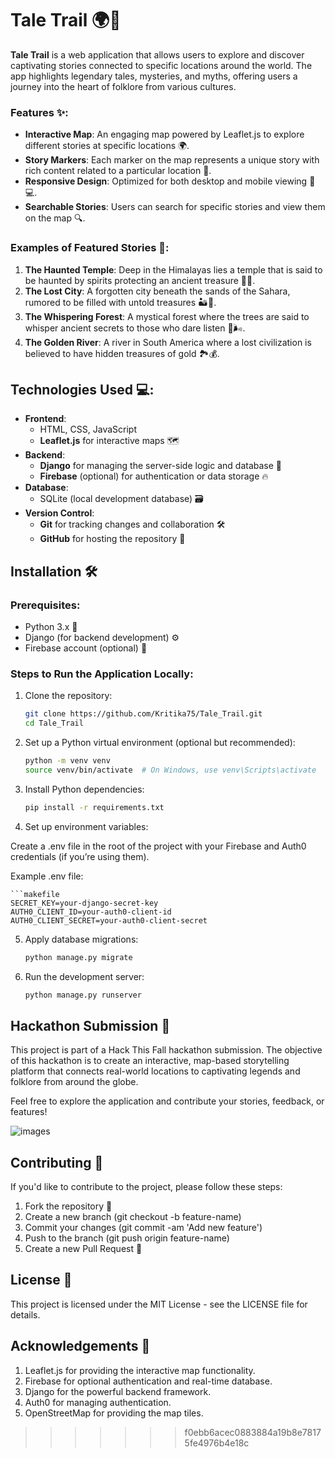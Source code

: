 

# Tale Trail 🌍📖

**Tale Trail** is a web application that allows users to explore and discover captivating stories connected to specific locations around the world. The app highlights legendary tales, mysteries, and myths, offering users a journey into the heart of folklore from various cultures.

### Features ✨:
- **Interactive Map**: An engaging map powered by Leaflet.js to explore different stories at specific locations 🌍.
- **Story Markers**: Each marker on the map represents a unique story with rich content related to a particular location 📍.
- **Responsive Design**: Optimized for both desktop and mobile viewing 📱💻.
- **Searchable Stories**: Users can search for specific stories and view them on the map 🔍.

### Examples of Featured Stories 📜:
1. **The Haunted Temple**: Deep in the Himalayas lies a temple that is said to be haunted by spirits protecting an ancient treasure 🏯👻.
2. **The Lost City**: A forgotten city beneath the sands of the Sahara, rumored to be filled with untold treasures 🏜️💎.
3. **The Whispering Forest**: A mystical forest where the trees are said to whisper ancient secrets to those who dare listen 🌳🌬️.
4. **The Golden River**: A river in South America where a lost civilization is believed to have hidden treasures of gold 🏞️💰.

## Technologies Used 💻:
- **Frontend**:
  - HTML, CSS, JavaScript
  - **Leaflet.js** for interactive maps 🗺️
- **Backend**:
  - **Django** for managing the server-side logic and database 🐍
  - **Firebase** (optional) for authentication or data storage 🔥
- **Database**:
  - SQLite (local development database) 🗃️
- **Version Control**:
  - **Git** for tracking changes and collaboration 🛠️
  - **GitHub** for hosting the repository 🚀

## Installation 🛠️

### Prerequisites:
- Python 3.x 🐍
- Django (for backend development) ⚙️
- Firebase account (optional) 🔑

### Steps to Run the Application Locally:

1. Clone the repository:
   ```bash
   git clone https://github.com/Kritika75/Tale_Trail.git
   cd Tale_Trail

2. Set up a Python virtual environment (optional but recommended):
   ```bash
   python -m venv venv
   source venv/bin/activate  # On Windows, use venv\Scripts\activate

3. Install Python dependencies:
   ```bash
   pip install -r requirements.txt

4. Set up environment variables:

Create a .env file in the root of the project with your Firebase and Auth0 credentials (if you’re using them).

Example .env file:

    ```makefile
    SECRET_KEY=your-django-secret-key
    AUTH0_CLIENT_ID=your-auth0-client-id
    AUTH0_CLIENT_SECRET=your-auth0-client-secret

5. Apply database migrations:

   ```bash
   python manage.py migrate

6. Run the development server:

   ```bash
   python manage.py runserver

## Hackathon Submission 🎉
This project is part of a Hack This Fall hackathon submission. The objective of this hackathon is to create an interactive, map-based storytelling platform that connects real-world locations to captivating legends and folklore from around the globe.

Feel free to explore the application and contribute your stories, feedback, or features!

![images](https://github.com/user-attachments/assets/3faa92d2-eb45-41e0-ac02-cd29c06ff326)

## Contributing 🤝

If you'd like to contribute to the project, please follow these steps:

1. Fork the repository 🍴
2. Create a new branch (git checkout -b feature-name)
3. Commit your changes (git commit -am 'Add new feature')
4. Push to the branch (git push origin feature-name)
5. Create a new Pull Request 🔄

## License 📜

This project is licensed under the MIT License - see the LICENSE file for details.

## Acknowledgements 🙏

1. Leaflet.js for providing the interactive map functionality.
2. Firebase for optional authentication and real-time database.
3. Django for the powerful backend framework.
4. Auth0 for managing authentication.
5. OpenStreetMap for providing the map tiles.






>>>>>>> f0ebb6acec0883884a19b8e78175fe4976b4e18c
